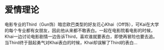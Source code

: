 # 爱情理论

  电影专业的Third（Gun饰）暗恋欧巴类型的好友花心Khai（Off饰），可Kai在大学的每个专业都有女朋友，因此他从来都不敢表白。一起在电影院看电影的时候，Khai一边讨论电影剧情一边告诉Third，喜欢谁就要表白，即使再冒险也要去追。当Third终于鼓起勇气对Khai表白的时候，Khai却误解了Third的表白...

